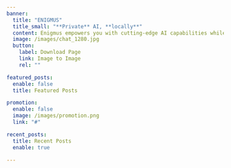 ```yaml
---
banner:
  title: "ENIGMUS"
  title_small: "**Private** AI, **locally**"
  content: Enigmus empowers you with cutting-edge AI capabilities while ensuring your data remains private and secure by processing everything locally on your device.
  image: /images/chat_1280.jpg
  button:
    label: Download Page
    link: Image to Image
    rel: ""

featured_posts:
  enable: false
  title: Featured Posts

promotion:
  enable: false
  image: /images/promotion.png
  link: "#"

recent_posts:
  title: Recent Posts
  enable: true

---
```

